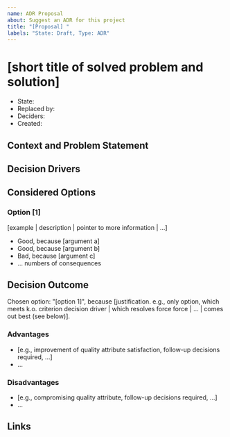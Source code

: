 ```yaml
---
name: ADR Proposal
about: Suggest an ADR for this project
title: "[Proposal] "
labels: "State: Draft, Type: ADR"
---
```


# [short title of solved problem and solution]

* State: <!--  Draft|Reviewing|Approved|Rejected|Deferred|Withdrawn | Replaced -->
* Replaced by: <!-- [ADR#0000000000](../ards/../adrs/0000000000/README.md) -->
* Deciders:
  <!--
  * Straw Hat Team ([@straw-hat-team](https://github.com/straw-hat-team))
  -->
* Created: <!-- YYYY-MM-DD -->

<!--
Technical Story: [description | ticket/issue URL]
-->

## Context and Problem Statement

<!--
Describe the context and problem statement, e.g., in free form using two to
three sentences. You may want to articulate the problem in form of a question.
-->

## Decision Drivers

<!--
* [driver 1, e.g., a force, facing concern, …]
* [driver 2, e.g., a force, facing concern, …]
* … numbers of drivers can vary
-->

## Considered Options

### Option [1]

[example | description | pointer to more information | …]

* Good, because [argument a]
* Good, because [argument b]
* Bad, because [argument c]
* … numbers of consequences

## Decision Outcome

Chosen option: "[option 1]", because [justification. e.g., only option, which
meets k.o. criterion decision driver | which resolves force force | … | comes
out best (see below)].

### Advantages

* [e.g., improvement of quality attribute satisfaction, follow-up decisions
  required, …]
* …

### Disadvantages

* [e.g., compromising quality attribute, follow-up decisions required, …]
* …

## Links

<!--
* [link name](the link)
* … numbers of links can vary
-->
